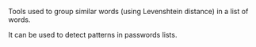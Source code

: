 Tools used to group similar words (using Levenshtein distance) in a list of words.

It can be used to detect patterns in passwords lists.
